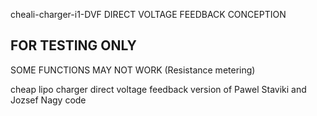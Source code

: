 cheali-charger-i1-DVF
DIRECT VOLTAGE FEEDBACK CONCEPTION

FOR TESTING ONLY
----------------

SOME FUNCTIONS MAY NOT WORK (Resistance metering)



cheap lipo charger
direct voltage feedback version of Pawel Staviki and Jozsef Nagy code
